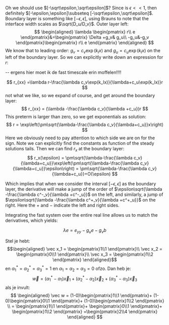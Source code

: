 Oh we should use $[-\sqrt\epsilon,\sqrt\epsilon]$? Since is $\epsilon<<1$, then definitely $[-\epsilon,\epsilon]\subseteq [-\sqrt\epsilon,\sqrt\epsilon]$.  
Boundary layer is something like $[-\epsilon,\epsilon]$, using Brauns to note that the interface width scales as $\sqrt{D_u/D_v}$.  Outer layer left:
$$
\begin{aligned}
\lambda \begin{pmatrix}
r\\ e
\end{pmatrix}&=\begin{pmatrix}
\Delta +g_v& g_u\\ -g_u&-g_v
\end{pmatrix}\begin{pmatrix}
r\\ e
\end{pmatrix}
\end{aligned}
$$
We know that to leading order: $g_v= c_v\exp(k_lx)$ and $g_u= c_u\exp(k_lx)$ on the left of the boundary layer. So we can explicitly write down an expression for $r$:

-- ergens hier moet ik de fast timescale erin moffelen!!!!

$$
r_{xx} =\lambda r-\frac{\lambda c_v\exp(k_lx)}{\lambda+c_u\exp(k_lx)}r
$$
not what we like, so we expand of course, and get around the boundary layer:
$$
r_{xx} = (\lambda -\frac{\lambda c_v}{\lambda +c_u})r
$$
This preterm is larger than zero, so we get exponentials as solution:
$$
r = \exp\left(\pm\sqrt{\lambda-\frac{\lambda c_v}{\lambda+c_u}}x\right)
$$
Here we obviously need to pay attention to which side we are on for the sign. 
Note we can explicitly find the constants as function of the steady solutions tails.
Then we can find $r_x$ at the boundary layer:
$$
r_x(\epsilon) = \pm\sqrt{\lambda-\frac{\lambda c_v}{\lambda+c_u}}\exp\left(\pm\sqrt{\lambda-\frac{\lambda c_v}{\lambda+c_u}}\epsilon\right) = \pm\sqrt{\lambda-\frac{\lambda c_v}{\lambda+c_u}}+O(\epsilon)
$$

Which implies that when we consider the interval $[-\epsilon,\epsilon]$ as the boundary layer, the derivative will make a jump of the order of $\epsilon\sqrt{\lambda -\frac{\lambda c^-_v}{\lambda +c^-_u}}$ on the left, and similarly, a jump of $\epsilon\sqrt{\lambda -\frac{\lambda c^+_v}{\lambda +c^+_u}}$ on the right. Here the $+$ and $-$ indicate the left and right sides. 

Integrating the fast system over the entire real line allows us to match the derivatives, which yields:

$$
\lambda e = e_{yy}- g_ue-g_vb
$$



Stel je hebt:
$$\begin{aligned}
\vec x_1 = \begin{pmatrix}1\\1 \end{pmatrix}\\
\vec x_2 = \begin{pmatrix}0\\1 \end{pmatrix}\\
\vec x_3 = \begin{pmatrix}1\\2 \end{pmatrix}
\end{aligned}$$
en $\alpha^*_1=\alpha^*_2=\alpha^*_3=1$ en $\alpha_1=\alpha_2=\alpha_3=0$ ofzo. Dan heb je:
$$
\vec w = (\alpha^*_1-\alpha_1) \vec x_1+(\alpha^*_2-\alpha_2) \vec x_2+(\alpha^*_3-\alpha_3) \vec x_3
$$
als je invult:
$$
\begin{aligned}
\vec w = (1-0)\begin{pmatrix}1\\1 \end{pmatrix}+ (1-0)\begin{pmatrix}0\\1 \end{pmatrix}+ (1-0)\begin{pmatrix}1\\2 \end{pmatrix} \\
= \begin{pmatrix}1\\1 \end{pmatrix}+ \begin{pmatrix}0\\1 \end{pmatrix}+ \begin{pmatrix}1\\2 \end{pmatrix} =\begin{pmatrix}2\\4 \end{pmatrix}
\end{aligned}
$$
